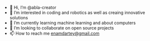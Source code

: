 - 👋 Hi, I’m @abla-creator
- 👀 I’m interested in coding and robotics as well as creaing innovative solutions
- 🌱 I’m currently learning machine learning and about computers
- 💞️ I’m looking to collaborate on open source projects
- 📫 How to reach me enamdartey@gmail.com

<!---
abla-creator/abla-creator is a ✨ special ✨ repository because its `README.md` (this file) appears on your GitHub profile.
You can click the Preview link to take a look at your changes.
--->
